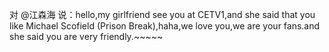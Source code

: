 对 @江森海 说：hello,my girlfriend see you at CETV1,and she said that you like Michael Scofield (Prison Break),haha,we love you,we are your fans.and she said you are very friendly.~~~~~ ​​​​